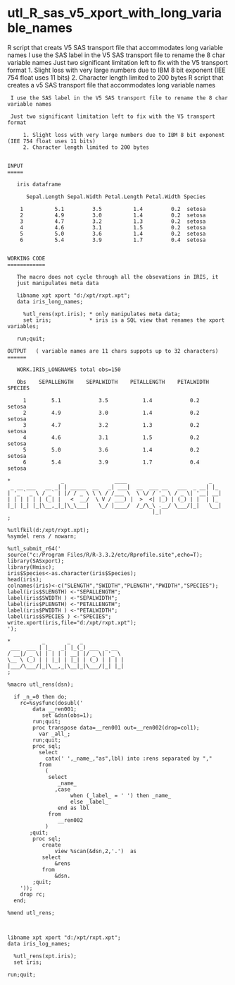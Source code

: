 # utl_R_sas_v5_xport_with_long_variable_names
R script that creats V5 SAS transport file that accommodates long variable names   I use the SAS label in the V5 SAS transport file to rename the 8 char variable names   Just two significant limitation left to fix with the V5 transport format       1. Slight loss with very large numbers due to IBM 8 bit exponent (IEE 754 float uses 11 bits)      2. Character length limited to 200 bytes
    R script that creates a v5 SAS transport file that accommodates long variable names

     I use the SAS label in the V5 SAS transport file to rename the 8 char variable names

     Just two significant limitation left to fix with the V5 transport format

         1. Slight loss with very large numbers due to IBM 8 bit exponent (IEE 754 float uses 11 bits)
         2. Character length limited to 200 bytes


    INPUT
    =====

       iris dataframe

          Sepal.Length Sepal.Width Petal.Length Petal.Width Species

        1          5.1         3.5          1.4         0.2  setosa
        2          4.9         3.0          1.4         0.2  setosa
        3          4.7         3.2          1.3         0.2  setosa
        4          4.6         3.1          1.5         0.2  setosa
        5          5.0         3.6          1.4         0.2  setosa
        6          5.4         3.9          1.7         0.4  setosa


    WORKING CODE
    ============

       The macro does not cycle through all the obsevations in IRIS, it
       just manipulates meta data

       libname xpt xport "d:/xpt/rxpt.xpt";
       data iris_long_names;

         %utl_rens(xpt.iris); * only manipulates meta data;
         set iris;            * iris is a SQL view that renames the xport variables;

       run;quit;

    OUTPUT   ( variable names are 11 chars suppots up to 32 characters)
    ======

       WORK.IRIS_LONGNAMES total obs=150

       Obs    SEPALLENGTH    SEPALWIDTH    PETALLENGTH    PETALWIDTH    SPECIES

         1        5.1            3.5           1.4            0.2       setosa
         2        4.9            3.0           1.4            0.2       setosa
         3        4.7            3.2           1.3            0.2       setosa
         4        4.6            3.1           1.5            0.2       setosa
         5        5.0            3.6           1.4            0.2       setosa
         6        5.4            3.9           1.7            0.4       setosa

    *                _                ____                          _
     _ __ ___   __ _| | _____  __   _| ___|  __  ___ __   ___  _ __| |_
    | '_ ` _ \ / _` | |/ / _ \ \ \ / /___ \  \ \/ / '_ \ / _ \| '__| __|
    | | | | | | (_| |   <  __/  \ V / ___) |  >  <| |_) | (_) | |  | |_
    |_| |_| |_|\__,_|_|\_\___|   \_/ |____/  /_/\_\ .__/ \___/|_|   \__|
                                                  |_|
    ;

    %utlfkil(d:/xpt/rxpt.xpt);
    %symdel rens / nowarn;

    %utl_submit_r64('
    source("c:/Program Files/R/R-3.3.2/etc/Rprofile.site",echo=T);
    library(SASxport);
    library(Hmisc);
    iris$Species<-as.character(iris$Species);
    head(iris);
    colnames(iris)<-c("SLENGTH","SWIDTH","PLENGTH","PWIDTH","SPECIES");
    label(iris$SLENGTH) <-"SEPALLENGTH";
    label(iris$SWIDTH ) <-"SEPALWIDTH";
    label(iris$PLENGTH) <-"PETALLENGTH";
    label(iris$PWIDTH ) <-"PETALWIDTH";
    label(iris$SPECIES ) <-"SPECIES";
    write.xport(iris,file="d:/xpt/rxpt.xpt");
    ');

    *          _       _   _
     ___  ___ | |_   _| |_(_) ___  _ __
    / __|/ _ \| | | | | __| |/ _ \| '_ \
    \__ \ (_) | | |_| | |_| | (_) | | | |
    |___/\___/|_|\__,_|\__|_|\___/|_| |_|
    ;

    %macro utl_rens(dsn);

      if _n_=0 then do;
        rc=%sysfunc(dosubl('
            data __ren001;
               set &dsn(obs=1);
            run;quit;
            proc transpose data=__ren001 out=__ren002(drop=col1);
              var _all_;
            run;quit;
            proc sql;
              select
                catx(' ',_name_,"as",lbl) into :rens separated by ","
              from
                (
                 select
                    _name_
                   ,case
                        when (_label_ = ' ') then _name_
                        else _label_
                    end as lbl
                 from
                    __ren002
                )
           ;quit;
            proc sql;
               create
                   view %scan(&dsn,2,'.')  as
               select
                   &rens
               from
                   &dsn.
            ;quit;
        '));
        drop rc;
      end;

    %mend utl_rens;



    libname xpt xport "d:/xpt/rxpt.xpt";
    data iris_log_names;

      %utl_rens(xpt.iris);
      set iris;

    run;quit;



